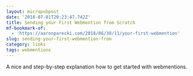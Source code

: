 ```yaml
---
layout: micropubpost
date: '2018-07-01T20:23:47.742Z'
title: Sending your First Webmention from Scratch
mf-bookmark-of:
  - 'https://aaronparecki.com/2018/06/30/11/your-first-webmention'
slug: sending-your-first-webmention-from
category: links
tags: webmentions
---
```

A nice and step-by-step explanation how to get started with webmentions.
